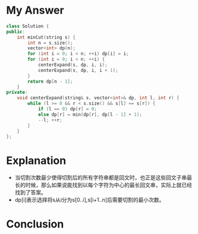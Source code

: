 # My Answer
```c++
class Solution {
public:
    int minCut(string s) {
        int n = s.size();
        vector<int> dp(n);
        for (int i = 0; i < n; ++i) dp[i] = i;
        for (int i = 0; i < n; ++i) {
            centerExpand(s, dp, i, i);
            centerExpand(s, dp, i, i + 1);
        }
        return dp[n - 1];
    }
private:
    void centerExpand(string& s, vector<int>& dp, int l, int r) {
        while (l >= 0 && r < s.size() && s[l] == s[r]) {
            if (l == 0) dp[r] = 0;
            else dp[r] = min(dp[r], dp[l - 1] + 1);
            --l; ++r;
        }
    }
};
```
# Explanation
- 当切割次数最少使得切割后的所有字符串都是回文时，也正是这些回文子串最长的时候，那么如果说能找到以每个字符为中心的最长回文串，实际上就已经找到了答案。
- dp[i]表示选择将s从i分为s[0..i],s[i+1..n]后需要切割的最小次数。
# Conclusion